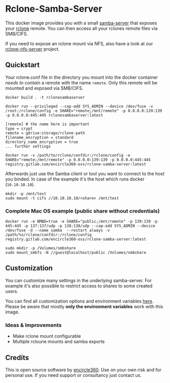# Rclone-Samba-Server
This docker image provides you with a small [samba-server](https://github.com/dperson/samba) that exposes your [rclone](https://rclone.org) remote. You can then access all your rclones remote files via SMB/CIFS.

If you need to expose an rclone mount via NFS, also have a look at our [rclone-nfs-server](https://gitlab.com/encircle360-oss/rclone-nfs-server) project.

## Quickstart
Your rclone.conf file in the directory you mount into the docker container _needs to contain_ a remote with the name `remote`. Only this remote will be mounted and exposed via SMB/CIFS.
```
docker build . -t rclonesambaserver

docker run --privileged --cap-add SYS_ADMIN --device /dev/fuse -v /root:/rclone/config -e SHARE="remote;/mnt/remote" -p 0.0.0.0:139:139 -p 0.0.0.0:445:445 rclonesambaserver:latest
```
```
[remote] # the name here is important
type = crypt
remote = gdrive:storage/rclone-path
filename_encryption = standard
directory_name_encryption = true
... further settings
```

```
docker run -v /path/to/rclone/confdir:/rclone/config -e SHARE="remote;/mnt/remote" -p 0.0.0.0:139:139 -p 0.0.0.0:445:445 registry.gitlab.com/encircle360-oss/rclone-samba-server:latest
```

Afterwards just use the Samba client or tool you want to connect to the host you binded. In case of the example it's the host which runs docker (`10.10.10.10`).

```
mkdir -p /mnt/test
sudo mount -t cifs //10.10.10.10/<share> /mnt/test
```

### Complete Mac OS example (public share without credentials)
```
docker run -e NMBD=true -e SHARE="public;/mnt/remote" -p 139:139 -p 445:445 -p 137:137/udp -p 138:138/udp --cap-add SYS_ADMIN --device /dev/fuse -d --name samba  --restart always -v /path/to/rclone/confdir:/rclone/config registry.gitlab.com/encircle360-oss/rclone-samba-server:latest
```

```
sudo mkdir -p /Volumes/smbshare
sudo mount_smbfs -N //guest@localhost/public /Volumes/smbshare
```

## Customization
You can customize many settings in the underlying samba-server. For example it's also possible to restrict access to shares to some created users.

You can find all customization options and environment variables [here](https://github.com/dperson/samba).
Please be aware that mostly **only the environment variables** work with this image.


### Ideas & Improvements
* Make rclone mount configurable
* Multiple rcloune mounts and samba exports

## Credits
This is open source software by [encircle360](https://encircle360.com). Use on your own risk and for personal use. If you need support or consultancy just contact us.
